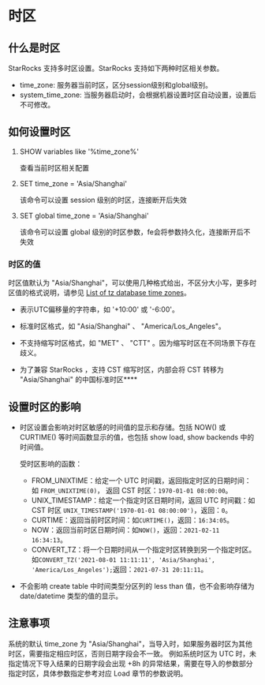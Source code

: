 # 时区

## 什么是时区

StarRocks 支持多时区设置。StarRocks 支持如下两种时区相关参数。

* time_zone: 服务器当前时区，区分session级别和global级别。
* system_time_zone: 当服务器启动时，会根据机器设置时区自动设置，设置后不可修改。

## 如何设置时区

1. SHOW variables like '%time_zone%'

    查看当前时区相关配置

2. SET time_zone = 'Asia/Shanghai'

    该命令可以设置 session 级别的时区，连接断开后失效

3. SET global time_zone = 'Asia/Shanghai'

    该命令可以设置 global 级别的时区参数，fe会将参数持久化，连接断开后不失效

### 时区的值

时区值默认为 "Asia/Shanghai"，可以使用几种格式给出，不区分大小写，更多时区值的格式说明，请参见
[List of tz database time zones](https://en.wikipedia.org/wiki/List_of_tz_database_time_zones)。

* 表示UTC偏移量的字符串，如 '+10:00' 或 '-6:00'。

* 标准时区格式，如 "Asia/Shanghai" 、 "America/Los_Angeles"。

* 不支持缩写时区格式，如 "MET" 、 "CTT" 。因为缩写时区在不同场景下存在歧义。

* 为了兼容 StarRocks ，支持 CST 缩写时区，内部会将 CST 转移为 "Asia/Shanghai" 的中国标准时区****

## 设置时区的影响

* 时区设置会影响对时区敏感的时间值的显示和存储。包括 NOW() 或 CURTIME() 等时间函数显示的值，也包括 show load, show backends 中的时间值。

  受时区影响的函数：

  * FROM_UNIXTIME：给定一个 UTC 时间戳，返回指定时区的日期时间：如 `FROM_UNIXTIME(0)`， 返回 CST 时区：`1970-01-01 08:00:00`。
  * UNIX_TIMESTAMP：给定一个指定时区日期时间，返回 UTC 时间戳：如 CST 时区 `UNIX_TIMESTAMP('1970-01-01 08:00:00')`，返回：`0`。
  * CURTIME：返回当前时区时间：如`CURTIME()`，返回：`16:34:05`。
  * NOW：返回当前时区日期时间：如`NOW()`，返回：`2021-02-11 16:34:13`。
  * CONVERT_TZ：将一个日期时间从一个指定时区转换到另一个指定时区。如`CONVERT_TZ('2021-08-01 11:11:11', 'Asia/Shanghai', 'America/Los_Angeles');`返回：`2021-07-31 20:11:11`。

* 不会影响 create table 中时间类型分区列的 less than 值，也不会影响存储为 date/datetime 类型的值的显示。

## 注意事项

系统的默认 time_zone 为 "Asia/Shanghai"，当导入时，如果服务器时区为其他时区，需要指定相应时区，否则日期字段会不一致。
例如系统时区为 UTC 时，未指定情况下导入结果的日期字段会出现 +8h 的异常结果，需要在导入的参数部分指定时区，具体参数指定参考对应 Load 章节的参数说明。
